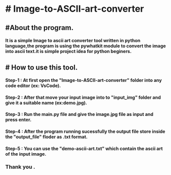 # # Image-to-ASCII-art-converter

## #About the program.
#### It is a simple Image to ascii art converter tool written in python language,the program is using the pywhatkit module to convert the image into ascii text.it is simple project idea for python beginers.

## # How to use this tool.
#### Step-1 : At first open the "Image-to-ASCII-art-converter" folder into any code editor (ex: VsCode).
#### Step-2 : After that move your input image into to "input_img" folder and give it a suitable name (ex:demo.jpg).
#### Step-3 : Run the main.py file and give the image.jpg file as input and press enter.
#### Step-4 : After the program running sucessfully the output file store inside the "output_file" floder as .txt format.
#### Step-5 : You can use the "demo-ascii-art.txt" which contain the ascii art of the input image.

### Thank you .
